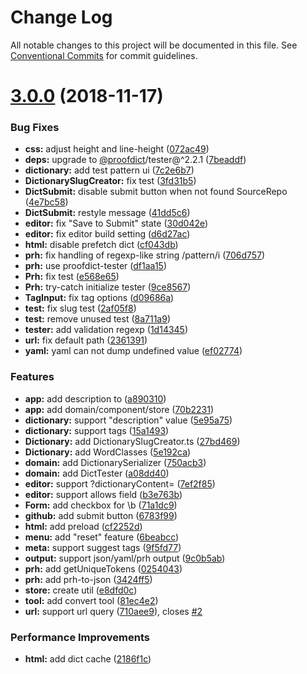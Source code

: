 # Change Log

All notable changes to this project will be documented in this file.
See [Conventional Commits](https://conventionalcommits.org) for commit guidelines.

# [3.0.0](https://github.com/proofdict/editor/compare/v2.2.1...v3.0.0) (2018-11-17)


### Bug Fixes

* **css:** adjust height and line-height ([072ac49](https://github.com/proofdict/editor/commit/072ac49))
* **deps:** upgrade to [@proofdict](https://github.com/proofdict)/tester@^2.2.1 ([7beaddf](https://github.com/proofdict/editor/commit/7beaddf))
* **dictionary:** add test pattern ui ([7c2e6b7](https://github.com/proofdict/editor/commit/7c2e6b7))
* **DictionarySlugCreator:** fix test ([3fd31b5](https://github.com/proofdict/editor/commit/3fd31b5))
* **DictSubmit:** disable submit button when not found SourceRepo ([4e7bc58](https://github.com/proofdict/editor/commit/4e7bc58))
* **DictSubmit:** restyle message ([41dd5c6](https://github.com/proofdict/editor/commit/41dd5c6))
* **editor:** fix "Save to Submit" state ([30d042e](https://github.com/proofdict/editor/commit/30d042e))
* **editor:** fix editor build setting ([d6d27ac](https://github.com/proofdict/editor/commit/d6d27ac))
* **html:** disable prefetch dict ([cf043db](https://github.com/proofdict/editor/commit/cf043db))
* **prh:** fix handling of regexp-like string /pattern/i ([706d757](https://github.com/proofdict/editor/commit/706d757))
* **prh:** use proofdict-tester ([df1aa15](https://github.com/proofdict/editor/commit/df1aa15))
* **Prh:** fix test ([e568e65](https://github.com/proofdict/editor/commit/e568e65))
* **Prh:** try-catch initialize tester ([9ce8567](https://github.com/proofdict/editor/commit/9ce8567))
* **TagInput:** fix tag options ([d09686a](https://github.com/proofdict/editor/commit/d09686a))
* **test:** fix slug test ([2af05f8](https://github.com/proofdict/editor/commit/2af05f8))
* **test:** remove unused test ([8a711a9](https://github.com/proofdict/editor/commit/8a711a9))
* **tester:** add validation regexp ([1d14345](https://github.com/proofdict/editor/commit/1d14345))
* **url:** fix default path ([2361391](https://github.com/proofdict/editor/commit/2361391))
* **yaml:** yaml can not dump undefined value ([ef02774](https://github.com/proofdict/editor/commit/ef02774))


### Features

* **app:** add description to ([a890310](https://github.com/proofdict/editor/commit/a890310))
* **app:** add domain/component/store ([70b2231](https://github.com/proofdict/editor/commit/70b2231))
* **dictionary:** support "description" value ([5e95a75](https://github.com/proofdict/editor/commit/5e95a75))
* **dictionary:** support tags ([15a1493](https://github.com/proofdict/editor/commit/15a1493))
* **Dictionary:** add DictionarySlugCreator.ts ([27bd469](https://github.com/proofdict/editor/commit/27bd469))
* **Dictionary:** add WordClasses ([5e192ca](https://github.com/proofdict/editor/commit/5e192ca))
* **domain:** add DictionarySerializer ([750acb3](https://github.com/proofdict/editor/commit/750acb3))
* **domain:** add DictTester ([a08dd40](https://github.com/proofdict/editor/commit/a08dd40))
* **editor:** support ?dictionaryContent=<JSON> ([7ef2f85](https://github.com/proofdict/editor/commit/7ef2f85))
* **editor:** support allows field ([b3e763b](https://github.com/proofdict/editor/commit/b3e763b))
* **Form:** add checkbox for \b ([71a1dc9](https://github.com/proofdict/editor/commit/71a1dc9))
* **github:** add submit button ([6783f99](https://github.com/proofdict/editor/commit/6783f99))
* **html:** add preload ([cf2252d](https://github.com/proofdict/editor/commit/cf2252d))
* **menu:** add "reset" feature ([6beabcc](https://github.com/proofdict/editor/commit/6beabcc))
* **meta:** support suggest tags ([9f5fd77](https://github.com/proofdict/editor/commit/9f5fd77))
* **output:** support json/yaml/prh output ([9c0b5ab](https://github.com/proofdict/editor/commit/9c0b5ab))
* **prh:** add getUniqueTokens ([0254043](https://github.com/proofdict/editor/commit/0254043))
* **prh:** add prh-to-json ([3424ff5](https://github.com/proofdict/editor/commit/3424ff5))
* **store:** create util ([e8dfd0c](https://github.com/proofdict/editor/commit/e8dfd0c))
* **tool:** add convert tool ([81ec4e2](https://github.com/proofdict/editor/commit/81ec4e2))
* **url:** support url query ([710aee9](https://github.com/proofdict/editor/commit/710aee9)), closes [#2](https://github.com/proofdict/editor/issues/2)


### Performance Improvements

* **html:** add dict cache ([2186f1c](https://github.com/proofdict/editor/commit/2186f1c))
